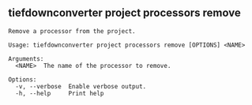 ## tiefdownconverter project processors remove

```
Remove a processor from the project.

Usage: tiefdownconverter project processors remove [OPTIONS] <NAME>

Arguments:
  <NAME>  The name of the processor to remove.

Options:
  -v, --verbose  Enable verbose output.
  -h, --help     Print help
```

